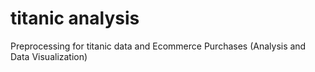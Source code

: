 # titanic analysis
 Preprocessing for titanic data and Ecommerce Purchases (Analysis and Data Visualization) 
